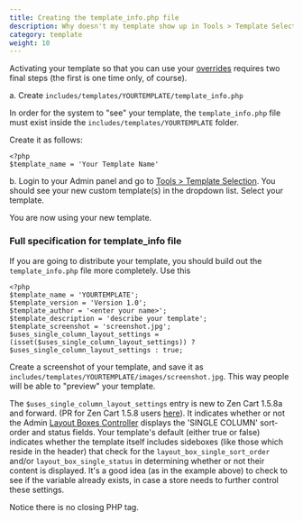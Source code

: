 ```yaml
---
title: Creating the template_info.php file
description: Why doesn't my template show up in Tools > Template Selection? 
category: template
weight: 10
---
```


Activating your template so that you can use your [overrides](/user/template/template_overrides/)
requires two final steps (the first is one time only, of course). 

a. Create `includes/templates/YOURTEMPLATE/template_info.php`

In order for the system to "see" your template, the `template_info.php`
file must exist inside the `includes/templates/YOURTEMPLATE` folder. 

Create it as follows: 

```
<?php 
$template_name = 'Your Template Name'
``` 

b. Login to your Admin panel and go to [Tools > Template Selection](/user/admin_pages/tools/template_selection/).  You should see your new custom template(s) in the dropdown list. Select your template.

You are now using your new template. 

### Full specification for template_info file 

If you are going to distribute your template, you should build out the
`template_info.php` file more completely.  Use this 

```
<?php  
$template_name = 'YOURTEMPLATE';  
$template_version = 'Version 1.0';  
$template_author = '<enter your name>';  
$template_description = 'describe your template'; 
$template_screenshot = 'screenshot.jpg';  
$uses_single_column_layout_settings = (isset($uses_single_column_layout_settings)) ? $uses_single_column_layout_settings : true;
```

Create a screenshot of your template, and save it as `includes/templates/YOURTEMPLATE/images/screenshot.jpg`.  This way people will be able to "preview" your template.  

The `$uses_single_column_layout_settings` entry is new to Zen Cart 1.5.8a and forward. (PR for Zen Cart 1.5.8 users [here](https://github.com/zencart/zencart/pull/5429)).  It indicates whether or not the Admin [Layout Boxes Controller](/user/admin_pages/tools/layout_boxes_controller/) displays the 'SINGLE COLUMN' sort-order and status fields. Your template's default (either true or false) indicates whether the template itself includes sideboxes (like those which reside in the header) that check for the `layout_box_single_sort_order` and/or `layout_box_single_status` in determining whether or not their content is displayed. It's a good idea (as in the example above) to check to see if the variable already exists, in case a store needs to further control these settings.

Notice there is no closing PHP tag.  

